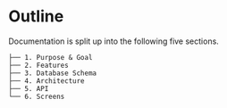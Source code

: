 # Outline

Documentation is split up into the following five sections.

```
├── 1. Purpose & Goal
├── 2. Features
├── 3. Database Schema
├── 4. Architecture
├── 5. API
└── 6. Screens
```
